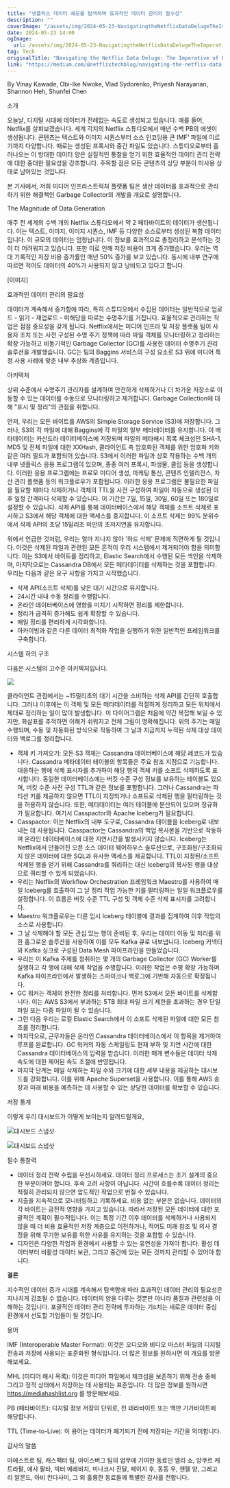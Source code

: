 ```yaml
---
title: "넷플릭스 데이터 쇄도를 탐색하며 효과적인 데이터 관리의 필수성"
description: ""
coverImage: "/assets/img/2024-05-23-NavigatingtheNetflixDataDelugeTheImperativeofEffectiveDataManagement_0.png"
date: 2024-05-23 14:00
ogImage:
  url: /assets/img/2024-05-23-NavigatingtheNetflixDataDelugeTheImperativeofEffectiveDataManagement_0.png
tag: Tech
originalTitle: "Navigating the Netflix Data Deluge: The Imperative of Effective Data Management"
link: "https://medium.com/@netflixtechblog/navigating-the-netflix-data-deluge-the-imperative-of-effective-data-management-e39af70f81f7"
---
```


By Vinay Kawade, Obi-Ike Nwoke, Vlad Sydorenko, Priyesh Narayanan, Shannon Heh, Shunfei Chen

소개

오늘날, 디지털 시대에 데이터가 전례없는 속도로 생성되고 있습니다. 예를 들어, Netflix를 살펴보겠습니다. 세계 각지의 Netflix 스튜디오에서 매년 수백 PB의 에셋이 생성됩니다. 콘텐츠는 텍스트와 이미지 시퀀스부터 소스 인코딩용 큰 IMF¹ 파일에 이르기까지 다양합니다. 때로는 생성된 프록시와 중간 파일도 있습니다. 스튜디오로부터 흘러나오는 이 방대한 데이터 양은 실질적인 통찰을 얻기 위한 효율적인 데이터 관리 전략에 대한 중대한 필요성을 강조합니다. 주목할 점은 모든 콘텐츠의 상당 부분이 미사용 상태로 남아있는 것입니다.

본 기사에서, 저희 미디어 인프라스트럭처 플랫폼 팀은 생산 데이터를 효과적으로 관리하기 위한 해결책인 Garbage Collector의 개발을 개요로 설명합니다.

<div class="content-ad"></div>

The Magnitude of Data Generation

매주 전 세계의 수백 개의 Netflix 스튜디오에서 약 2 페타바이트의 데이터가 생산됩니다. 이는 텍스트, 이미지, 이미지 시퀀스, IMF 등 다양한 소스로부터 생성된 복합 데이터입니다. 이 규모의 데이터는 엄청납니다. 이 정보를 효과적으로 총정리하고 분석하는 것이 더 어려워지고 있습니다. 또한 이로 인해 저장 비용이 크게 증가했습니다. 우리는 역대 기록적인 저장 비용 증가률인 매년 50% 증가를 보고 있습니다. 동시에 내부 연구에 따르면 적어도 데이터의 40%가 사용되지 않고 낭비되고 있다고 합니다.

[이미지]

효과적인 데이터 관리의 필요성

<div class="content-ad"></div>

데이터가 계속해서 증가함에 따라, 특히 스튜디오에서 수집된 데이터는 일반적으로 업로드 - 읽기 - 재업로드 - 미해당을 따르는 수명주기를 거칩니다. 효율적으로 관리하는 작업은 점점 중요성을 갖게 됩니다. Netflix에서는 미디어 인프라 및 저장 플랫폼 팀이 사용자 조치 또는 사전 구성된 수명 주기 정책에 따라 파일 객체를 모니터링하고 정리하는 확장 가능하고 비동기적인 Garbage Collector (GC)를 사용한 데이터 수명주기 관리 솔루션을 개발했습니다. GC는 팀의 Baggins 서비스의 구성 요소로 S3 위에 미디어 특정 사용 사례에 맞춘 내부 추상화 계층입니다.

아키텍처

상위 수준에서 수명주기 관리자를 설계하여 안전하게 삭제하거나 더 차가운 저장소로 이동할 수 있는 데이터를 수동으로 모니터링하고 제거합니다. Garbage Collection에 대해 "표시 및 정리"의 관점을 취합니다.

먼저, 우리는 모든 바이트를 AWS의 Simple Storage Service (S3)에 저장합니다. 그러나, S3의 각 파일에 대해 Baggins에 각 파일의 일부 메타데이터를 유지합니다. 이 메타데이터는 카산드라 데이터베이스에 저장되며 파일의 메타해시 목록 체크섬인 SHA-1, MD5 및 전체 파일에 대한 XXHash, 클라이언트 측 암호화된 객체를 위한 암호화 키와 같은 여러 필드가 포함되어 있습니다. S3에서 이러한 파일과 상호 작용하는 수백 개의 내부 넷플릭스 응용 프로그램이 있으며, 종종 여러 프록시, 파생물, 클립 등을 생성합니다. 이러한 응용 프로그램에는 프로모 미디어 생성, 마케팅 통신, 콘텐츠 인텔리전스, 자산 관리 플랫폼 등의 워크플로우가 포함됩니다. 이러한 응용 프로그램은 불필요한 파일을 필요할 때마다 삭제하거나 객체의 TTL을 사전 구성하여 파일이 자동으로 생성된 이후 일정 간격마다 삭제할 수 있습니다. 이 기간은 7일, 15일, 30일, 60일 또는 180일로 설정할 수 있습니다. 삭제 API를 통해 데이터베이스에서 해당 객체를 소프트 삭제로 표시하고 S3에서 해당 객체에 대한 액세스를 중지합니다. 이 소프트 삭제는 99% 분위수에서 삭제 API의 초당 15밀리초 미만의 초저지연을 유지합니다.

<div class="content-ad"></div>

위에서 언급한 것처럼, 우리는 얼마 지나지 않아 '하드 삭제' 문제에 직면하게 될 것입니다. 이것은 삭제된 파일과 관련된 모든 흔적이 우리 시스템에서 제거되어야 함을 의미합니다. 이는 S3에서 바이트를 정리하고, Elastic Search에서 수행된 모든 색인을 삭제하며, 마지막으로는 Cassandra DB에서 모든 메타데이터를 삭제하는 것을 포함합니다. 우리는 다음과 같은 요구 사항을 가지고 시작했습니다.

- 삭제 API(소프트 삭제)를 낮은 대기 시간으로 유지합니다.
- 24시간 내내 수동 정리를 수행합니다.
- 온라인 데이터베이스에 영향을 미치기 시작하면 정리를 제한합니다.
- 정리가 급격히 증가해도 쉽게 확장할 수 있습니다.
- 매일 정리를 편리하게 시각화합니다.
- 아카이빙과 같은 다른 데이터 최적화 작업을 실행하기 위한 일반적인 프레임워크를 구축합니다.

시스템 하의 구조

다음은 시스템의 고수준 아키텍처입니다.

<div class="content-ad"></div>

<img src="/assets/img/2024-05-23-NavigatingtheNetflixDataDelugeTheImperativeofEffectiveDataManagement_1.png" />

클라이언트 관점에서는 ~15밀리초의 대기 시간을 소비하는 삭제 API를 간단히 호출합니다. 그러나 이후에는 이 객체 및 모든 메타데이터를 적절하게 정리하고 모든 위치에서 제대로 정리하는 일이 많이 발생합니다. 이 다이어그램은 처음에 약간 복잡해 보일 수 있지만, 화살표를 추적하면 이해가 쉬워지고 전체 그림이 명확해집니다. 위의 주기는 매일 수행되며, 수동 및 자동화된 방식으로 작동하여 그 날과 지금까지 누적된 삭제 대상 데이터와 백로그를 정리합니다.

- 객체 키 가져오기: 모든 S3 객체는 Cassandra 데이터베이스에 해당 레코드가 있습니다. Cassandra 메타데이터 테이블의 항목들은 주요 참조 지점으로 기능합니다. 대응하는 행에 삭제 표시자를 추가하여 해당 행의 객체 키를 소프트 삭제하도록 표시합니다. 동일한 데이터베이스에는 버킷 수준 구성 정보를 보유하는 테이블도 있으며, 버킷 수준 사전 구성 TTL과 같은 정보를 포함합니다. 그러나 Cassandra는 파티션 키를 제공하지 않으면 TTL이 지정되거나 소프트로 삭제된 행을 필터링하는 것을 허용하지 않습니다. 또한, 메타데이터는 여러 테이블에 분산되어 있으며 정규화가 필요합니다. 여기서 Casspactor와 Apache Iceberg가 필요합니다.
- Casspactor: 이는 Netflix의 내부 도구로, Cassandra 테이블을 Iceberg로 내보내는 데 사용됩니다. Casspactor는 Cassandra의 백업 복사본을 기반으로 작동하며 온라인 데이터베이스에 대한 지연시간을 발생시키지 않습니다. Iceberg는 Netflix에서 만들어진 오픈 소스 데이터 웨어하우스 솔루션으로, 구조화된/구조화되지 않은 데이터에 대한 SQL과 유사한 액세스를 제공합니다. TTL이 지정된/소프트 삭제된 행을 얻기 위해 Cassandra를 쿼리하는 대신 Iceberg의 복사된 행을 대상으로 쿼리할 수 있게 되었습니다.
- 우리는 Netflix의 Workflow Orchestration 프레임워크 Maestro를 사용하여 매일 Iceberg를 호출하여 그 날 정리 작업 가능한 키를 필터링하는 일일 워크플로우를 설정합니다. 이 흐름은 버킷 수준 TTL 구성 및 객체 수준 삭제 표시자를 고려합니다.
- Maestro 워크플로우는 다른 임시 Iceberg 테이블에 결과를 집계하여 이후 작업의 소스로 사용합니다.
- 그 날 삭제해야 할 모든 관심 있는 행이 준비된 후, 우리는 데이터 이동 및 처리를 위한 홈그로운 솔루션을 사용하여 이를 모두 Kafka 큐로 내보냅니다. Iceberg 커넥터와 Kafka 싱크로 구성된 Data Mesh 파이프라인을 만들었습니다.
- 우리는 이 Kafka 주제를 청취하는 몇 개의 Garbage Collector (GC) Worker를 실행하고 각 행에 대해 삭제 작업을 수행합니다. 이러한 작업은 수평 확장 가능하며 Kafka 파이프라인에서 발생하는 스파이크나 백로그에 기반해 자동으로 확장됩니다.
- GC 워커는 객체의 완전한 정리를 처리합니다. 먼저 S3에서 모든 바이트를 삭제합니다. 이는 AWS S3에서 부과하는 5TB 최대 파일 크기 제한을 초과하는 경우 단일 파일 또는 다중 파일이 될 수 있습니다.
- 그런 다음 우리는 로컬 Elastic Search에서 이 소프트 삭제된 파일에 대한 모든 참조를 정리합니다.
- 마지막으로, 근무자들은 온라인 Cassandra 데이터베이스에서 이 항목을 제거하여 루프를 완료합니다. GC 워커의 자동 스케일링도 현재 부하 및 지연 시간에 대한 Cassandra 데이터베이스의 입력을 받습니다. 이러한 매개 변수들은 데이터 삭제 속도에 대한 제어된 속도 조절에 반영됩니다.
- 마지막 단계는 매일 삭제하는 파일 수와 크기에 대한 세부 내용을 제공하는 대시보드를 강화합니다. 이를 위해 Apache Superset을 사용합니다. 이를 통해 AWS 송장과 미래 비용을 예측하는 데 사용할 수 있는 상당한 데이터를 확보할 수 있습니다.

저장 통계

<div class="content-ad"></div>

이렇게 우리 대시보드가 어떻게 보이는지 알려드릴게요,

![대시보드 스냅샷](/assets/img/2024-05-23-NavigatingtheNetflixDataDelugeTheImperativeofEffectiveDataManagement_2.png)

![대시보드 스냅샷](/assets/img/2024-05-23-NavigatingtheNetflixDataDelugeTheImperativeofEffectiveDataManagement_3.png)

필수 통찰력

<div class="content-ad"></div>

- 데이터 정리 전략 수립을 우선시하세요. 데이터 정리 프로세스는 초기 설계의 중요한 부분이어야 합니다. 후속 고려 사항이 아닙니다. 시간이 흐를수록 데이터 정리는 적절히 관리되지 않으면 압도적인 작업으로 번질 수 있습니다.
- 지출을 지속적으로 모니터링하고 기록하세요. 비용 없는 부분은 없습니다. 데이터의 각 바이트는 금전적 영향을 가지고 있습니다. 따라서 저장된 모든 데이터에 대한 포괄적인 계획이 필수적입니다. 이는 특정 기간 이후 데이터를 삭제하거나 사용되지 않을 때 더 비용 효율적인 저장 계층으로 이전하거나, 적어도 미래 참조 및 의사 결정을 위해 무기한 보유를 위한 사유를 유지하는 것을 포함할 수 있습니다.
- 디자인은 다양한 작업과 환경에서 사용할 수 있는 유연성을 가져야 합니다. 활성 데이터부터 비활성 데이터 보관, 그리고 중간에 있는 모든 것까지 관리할 수 있어야 합니다.

**결론**

지수적인 데이터 증가 시대를 계속해서 탐색함에 따라 효과적인 데이터 관리의 필요성은 지나치게 강조될 수 없습니다. 데이터의 양을 다루는 것뿐만 아니라 품질과 관련성을 이해하는 것입니다. 포괄적인 데이터 관리 전략에 투자하는 기ꢣ치는 새로운 데이터 중심 환경에서 선도할 기업들이 될 것입니다.

용어

<div class="content-ad"></div>

IMF (Interoperable Master Format): 이것은 오디오와 비디오 마스터 파일의 디지털 전송과 저장에 사용되는 표준화된 형식입니다. 더 많은 정보를 원하시면 이 개요를 방문해보세요.

MHL (미디어 해시 목록): 이것은 미디어 파일에서 체크섬을 보존하기 위해 전송 중에 그리고 정적 상태에서 저장하는 데 사용되는 표준입니다. 더 많은 정보를 원하시면 https://mediahashlist.org 를 방문해보세요.

PB (페타바이트): 디지털 정보 저장의 단위로, 천 테라바이트 또는 백만 기가바이트에 해당합니다.

TTL (Time-to-Live): 이 용어는 데이터가 폐기되기 전에 저장되는 기간을 의미합니다.

<div class="content-ad"></div>

감사의 말씀

마에스트로 팀, 캐스팩터 팀, 아이스버그 팀의 업무에 기여한 동료인 엠리 쇼, 앙쿠르 케트라팔, 에샤 팔타, 빅터 예레비치, 미나크시 진달, 페이지 후, 동동 우, 챈텔 양, 그레고리 알몬드, 아비 칸다사미, 그 외 훌륭한 동료들께 특별한 감사를 전합니다.
